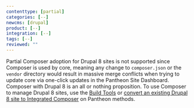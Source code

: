 ```yaml
---
contenttype: [partial]
categories: [--]
newcms: [drupal]
product: [--]
integration: [--]
tags: [--]
reviewed: ""
---
```


<alert type="danger" title="Warning">

Partial Composer adoption for Drupal 8 sites is not supported since Composer is used by core, meaning any change to `composer.json` or the `vendor` directory would result in massive merge conflicts when trying to update core via one-click updates in the Pantheon Site Dashboard. Composer with Drupal 8 is an all or nothing proposition. To use Composer to manage Drupal 8 sites, use the [Build Tools](/guides/build-tools) or [convert an existing Drupal 8 site to Integrated Composer](/guides/composer-convert) on Pantheon methods.

</alert>
